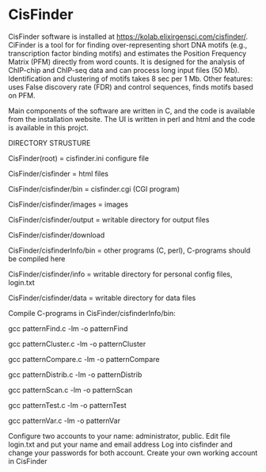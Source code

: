# CisFinder
CisFinder software is installed at https://kolab.elixirgensci.com/cisfinder/.
CiFinder is a tool for for finding over-representing short DNA motifs (e.g., transcription factor binding
motifs) and estimates the Position Frequency Matrix (PFM) directly from word counts. It is designed for 
the analysis of ChIP-chip and ChIP-seq data and can process long input files (50 Mb). Identification 
and clustering of motifs takes 8 sec per 1 Mb. Other features: uses False discovery rate (FDR) and control 
sequences, finds motifs based on PFM.

Main components of the software are written in C, and the code is available from the installation website.
The UI is written in perl and html and the code is available in this projct.

DIRECTORY STRUSTURE

CisFinder(root) = cisfinder.ini configure file

CisFinder/cisfinder = html files

CisFinder/cisfinder/bin = cisfinder.cgi (CGI program)

CisFinder/cisfinder/images = images

CisFinder/cisfinder/output = writable directory for output files

CisFinder/cisfinder/download

CisFinder/cisfinderInfo/bin = other programs (C, perl), C-programs should be compiled here

CisFinder/cisfinder/info = writable directory for personal config files, login.txt

CisFinder/cisfinder/data = writable directory for data files

Compile C-programs in CisFinder/cisfinderInfo/bin:

gcc patternFind.c -lm -o patternFind

gcc patternCluster.c -lm -o patternCluster

gcc patternCompare.c -lm -o patternCompare

gcc patternDistrib.c -lm -o patternDistrib

gcc patternScan.c -lm -o patternScan

gcc patternTest.c -lm -o patternTest

gcc patternVar.c -lm -o patternVar

Configure two accounts to your name: administrator, public. Edit file login.txt and put your name and email address
Log into cisfinder and change your passwords for both account. Create your own working account in CisFinder
